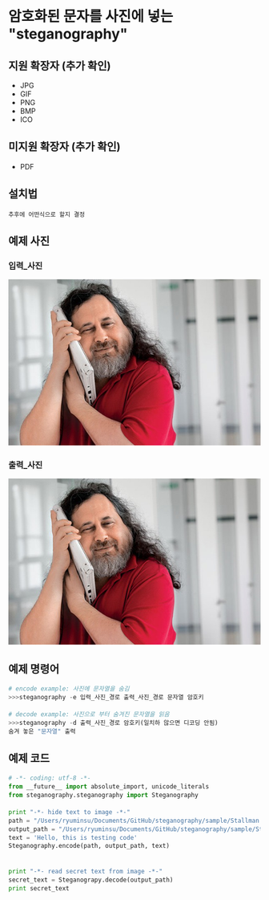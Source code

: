 # 암호화된 문자를 사진에 넣는 "steganography"

## 지원 확장자 (추가 확인)

- JPG
- GIF
- PNG
- BMP
- ICO

##  미지원 확장자 (추가 확인)

- PDF

## 설치법

``` 
추후에 어떤식으로 할지 결정
```

## 예제 사진

### 입력_사진

![input](https://github.com/GSSecurity/steganography/blob/merryman/sample/Stallman.jpg?raw=true)

### 출력_사진

![input](https://github.com/GSSecurity/steganography/blob/merryman/sample/Stallman_out.jpg?raw=true)

## 예제 명령어

``` Python
# encode example: 사진에 문자열을 숨김
>>>steganography -e 입력_사진_경로 출력_사진_경로 문자열 암호키

# decode example: 사진으로 부터 숨겨진 문자열을 읽음
>>>steganography -d 출력_사진_경로 암호키(일치하 않으면 디코딩 안됨)
숨겨 놓은 "문자열" 출력
```

## 예제 코드

``` python
# -*- coding: utf-8 -*-
from __future__ import absolute_import, unicode_literals
from steganography.steganography import Steganography

print "-*- hide text to image -*-"
path = "/Users/ryuminsu/Documents/GitHub/steganography/sample/Stallman.jpg"
output_path = "/Users/ryuminsu/Documents/GitHub/steganography/sample/Stallman_out.jpg"
text = 'Hello, this is testing code'
Steganography.encode(path, output_path, text)


print "-*- read secret text from image -*-"
secret_text = Steganograpy.decode(output_path)
print secret_text
```
